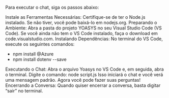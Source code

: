 Para executar o chat, siga os passos abaixo:

Instale as Ferramentas Necessárias: Certifique-se de ter o Node.js instalado. Se não tiver, você pode baixá-lo em nodejs.org.
Preparando o Ambiente: Abra a pasta do projeto YOASYS no seu Visual Studio Code (VS Code). Se você ainda não tem o VS Code instalado, faça o download em code.visualstudio.com.
Instalando Dependências: No terminal do VS Code, execute os seguintes comandos:
- npm install @Azure
- npm install dotenv --save

Executando o Chat: Abra o arquivo Yoasys no VS Code e, em seguida, abra o terminal. 
Digite o comando: node script.js
Isso iniciará o chat e você verá uma mensagem padrão. Agora você pode fazer suas perguntas!
Encerrando a Conversa: Quando quiser encerrar a conversa, basta digitar “sair” no terminal.
